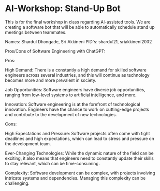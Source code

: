 # AI-Workshop: Stand-Up Bot
This is for the final workshop in class regarding AI-assisted tools.
We are creating a software bot that will be able to automatically schedule stand up meetings between teammates.


Names: Shardul Dhongade, Sri Akkineni
PID's: shardul21, sriakkineni2002

Pros/Cons of Software Engineering with ChatGPT:

Pros:

High Demand: There is a constantly a high demand for skilled software engineers across several industries, and this will continue as technology becomes more and more prevalent in society.

Job Opportunities: Software engineers have diverse job opportunities, ranging from low-level systems to artificial intelligence, and more.

Innovation: Software engineering is at the forefront of technological innovation. Engineers have the chance to work on cutting-edge projects and contribute to the development of new technologies.

Cons:

High Expectations and Pressure: Software projects often come with tight deadlines and high expectations, which can lead to stress and pressure on the development team.

Ever-Changing Technologies: While the dynamic nature of the field can be exciting, it also means that engineers need to constantly update their skills to stay relevant, which can be time-consuming.

Complexity: Software development can be complex, with projects involving intricate systems and dependencies. Managing this complexity can be challenging.
